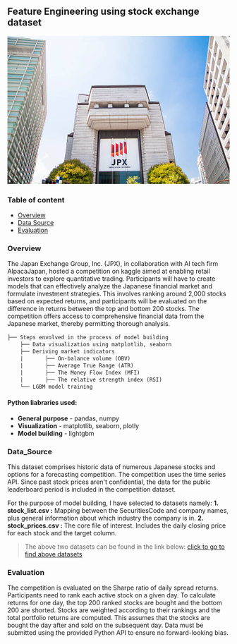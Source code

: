 ## Feature Engineering using stock exchange dataset

![poster](https://github.com/Abhishek-k-git/Feature-Engineering-Using-Stock-Exchange-Data/blob/main/image/stock-exchange.jpg)

### Table of content
* [Overview](#Overview)
* [Data Source](#Data_Scource)
* [Evaluation](#Evaluation)

### Overview

The Japan Exchange Group, Inc. (JPX), in collaboration with AI tech firm AlpacaJapan, hosted a competition on kaggle aimed at enabling retail investors to explore quantitative trading. Participants will have to create models that can effectively analyze the Japanese financial market and formulate investment strategies. This involves ranking around 2,000 stocks based on expected returns, and participants will be evaluated on the difference in returns between the top and bottom 200 stocks. The competition offers access to comprehensive financial data from the Japanese market, thereby permitting thorough analysis.

```
├── Steps envolved in the process of model building
    ├── Data visualization using matplotlib, seaborn
    ├── Deriving market indicators
    |       ├── On-balance volume (OBV)
    |       ├── Average True Range (ATR)
    |       ├── The Money Flow Index (MFI)
    |       ├── The relative strength index (RSI)
    └── LGBM model training
```

#### Python liabraries used:

 - **General purpose** - pandas, numpy
 - **Visualization** - matplotlib, seaborn, plotly
 - **Model building** - lightgbm

### Data_Source

This dataset comprises historic data of numerous Japanese stocks and options for a forecasting competition. The competition uses the time series API. Since past stock prices aren't confidential, the data for the public leaderboard period is included in the competition dataset.

For the purpose of model building, I have selected to datasets namely:
**1. stock_list.csv :** Mapping between the SecuritiesCode and company names, plus general information about which industry the company is in.
**2. stock_prices.csv :** The core file of interest. Includes the daily closing price for each stock and the target column.

> The above two datasets can be found in the link below:
> [click to go to find above datasets](https://www.kaggle.com/competitions/jpx-tokyo-stock-exchange-prediction/data)

### Evaluation

The competition is evaluated on the Sharpe ratio of daily spread returns. Participants need to rank each active stock on a given day. To calculate returns for one day, the top 200 ranked stocks are bought and the bottom 200 are shorted. Stocks are weighted according to their rankings and the total portfolio returns are computed. This assumes that the stocks are bought the day after and sold on the subsequent day. Data must be submitted using the provided Python API to ensure no forward-looking bias.

